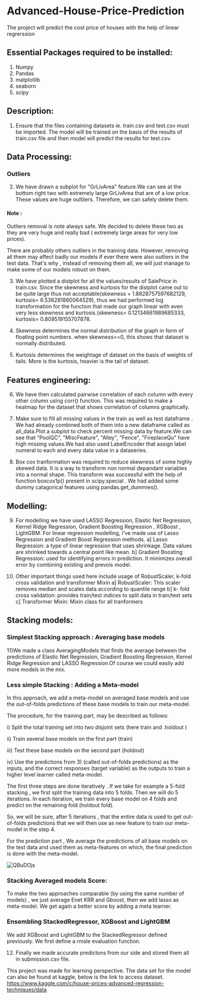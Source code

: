 # Advanced-House-Price-Prediction

The project will predict the cost price of houses with the help of linear regrerssion

## Essential Packages required to be installed:

1) Numpy
2) Pandas
3) matplotlib
4) seaborn
5) scipy

## Description:

1) Ensure that the files containing datasets ie. train.csv and test.csv must be imported. The model will be trained on the basis of the results of train.csv file and then model will predict the results for test.csv.
## Data Processing:
### Outliers 
2) We have drawn a subplot for "GrLivArea" feature.We can see at the bottom right two with extremely large GrLivArea that are of a low price. These values are huge oultliers. Therefore, we can safely delete them.
#### Note :
Outliers removal is note always safe. We decided to delete these two as they are very huge and really bad ( extremely large areas for very low prices).

There are probably others outliers in the training data. However, removing all them may affect badly our models if ever there were also outliers in the test data. That's why , instead of removing them all, we will just manage to make some of our models robust on them.

3) We have plotted a distplot for all the values/results of SalePrice in train.csv. Since the skewness and kurtosis for the distplot came out to be quite large thus not acceptable(skewness = 1.8828757597682129, kurtosis= 6.536281860064529), thus we had performed log transformation for the function that made our graph linear with even very less skewness and kurtosis.(skewness= 0.12134661989685333, kurtosis= 0.809519155707878.

4) Skewness determines the normal distribution of the graph in form of floating point numbers. when skewness==0, this shows that dataset is normally distributed.

5) Kurtosis determines the weightage of dataset on the basis of weights of tails. More is the kurtosis, heavier is the tail of dataset.

## Features engineering:
6) We have then calculated pairwise correlation of each column with every other column using corr() function. This was required to make a heatmap for the dataset that shows correlation of columns graphically.

7) Make sure to fill all missing values in the train as well as test dataframe . We had already combined both of them into a new dataframe called as all_data.Plot a subplot to check percent missing data by feature.We can see that "PoolQC", "MiscFeature", "Alley", "Fence", "FireplaceQu" have high missing values.We had also used LabelEncoder that assign label numeral to each and every data value in a dataseries.

8) Box cox tranformation was required to reduce skewness of some highly skewed data. It is a way to transform non normal depandant variables into a normal shape. This transform was successful with the help of function boxcox1p() present in scipy.special . We had added some dummy catagorical features using pandas.get_dummies().

## Modelling:
9) For modelling we have used LASSO Regression, Elastic Net Regression, Kernel Ridge Regression, Gradient Boosting Regression , XGBoost , LightGBM. For linear regression modelling, I've made use of Lasso Regression and Gradient Boost Regression methods. a] Lasso Regression: a type of linear regression that uses shrinkage. Data values are shrinked towards a central point like mean. b] Gradient Boosting Regression: used for identifying errors in prediction. It minimizes overall error by combining existing and prevois model.

10) Other important things used here include usage of RobustScaler, k-fold cross validation and transformer Mixin a] RobustScaler: This scaler removes median and scales data according to quantile range b] k- fold cross validation: provides train/test indices to split data in train/test sets c] Transformer Mixin: Mixin class for all tranformers

## Stacking models:
### Simplest Stacking approach : Averaging base models

11)We made a class AveragingModels that finds the average between the predictions of Elastic Net Regression, Gradient Boosting Regression, Kernel Ridge Regression and LASSO Regression.Of course we could easily add more models in the mix.

### Less simple Stacking : Adding a Meta-model
In this approach, we add a meta-model on averaged base models and use the out-of-folds predictions of these base models to train our meta-model.

The procedure, for the training part, may be described as follows:

i) Split the total training set into two disjoint sets (here train and .holdout )

ii) Train several base models on the first part (train)

iii) Test these base models on the second part (holdout)

iv) Use the predictions from 3) (called out-of-folds predictions) as the inputs, and the correct responses (target variable) as the outputs to train a higher level learner called meta-model.

The first three steps are done iteratively . If we take for example a 5-fold stacking , we first split the training data into 5 folds. Then we will do 5 iterations. In each iteration, we train every base model on 4 folds and predict on the remaining fold (holdout fold).

So, we will be sure, after 5 iterations , that the entire data is used to get out-of-folds predictions that we will then use as new feature to train our meta-model in the step 4.

For the prediction part , We average the predictions of all base models on the test data and used them as meta-features on which, the final prediction is done with the meta-model.

![QBuDOjs](https://user-images.githubusercontent.com/83487183/128514228-1ce70fe2-16f2-4674-921d-4360ec2d17b9.jpg)

### Stacking Averaged models Score:

To make the two approaches comparable (by using the same number of models) , we just average Enet KRR and Gboost, then we add lasso as meta-model.
We get again a better score by adding a meta learner.
### Ensembling StackedRegressor, XGBoost and LightGBM
We add XGBoost and LightGBM to the StackedRegressor defined previously.
We first define a rmsle evaluation function.

12) Finally we made accurate predictons from our side and stored them all in submission.csv file.

This project was made for learning perspective. The data set for the model can also be found at kaggle, below is the link to access dataset. 
 https://www.kaggle.com/c/house-prices-advanced-regression-techniques/data


 
